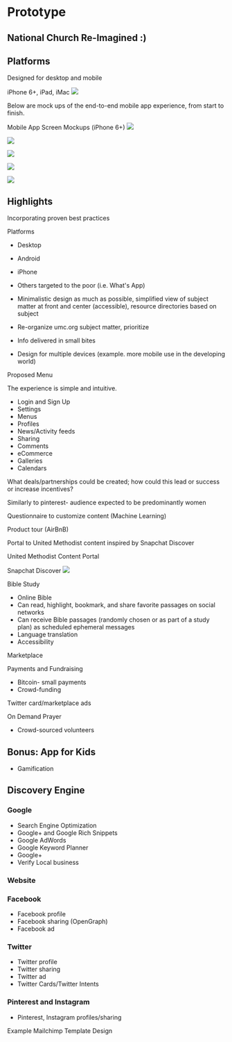 # Prototype

## National Church Re-Imagined :)

## Platforms
Designed for desktop and mobile

iPhone 6+, iPad, iMac
![](prototype/iphone-6+-ipad-imac.png)

Below are mock ups of the end-to-end mobile app experience, from start to finish. 

Mobile App Screen Mockups (iPhone 6+)
![](prototype/iphone-6+-screens-1.jpg)

![](prototype/iphone-6+-screens-1.jpg)

![](prototype/iphone-6+-screens-3.jpg)

![](prototype/iphone-6+-screens-4.jpg)

![](prototype/iphone-6+-screens-5.jpg)

## Highlights
Incorporating proven best practices

Platforms
* Desktop
* Android
* iPhone
* Others targeted to the poor (i.e. What's App)

* Minimalistic design as much as possible, simplified view of subject matter at front and center (accessible), resource directories based on subject
* Re-organize umc.org subject matter, prioritize
* Info delivered in small bites
* Design for multiple devices (example. more mobile use in the developing world)

Proposed Menu

The experience is simple and intuitive. 

* Login and Sign Up
* Settings
* Menus
* Profiles
* News/Activity feeds
* Sharing
* Comments
* eCommerce
* Galleries
* Calendars

What deals/partnerships could be created; how could this lead or success or increase incentives?

Similarly to pinterest- audience expected to be predominantly women

Questionnaire to customize content (Machine Learning)

Product tour (AirBnB)

Portal to United Methodist content inspired by Snapchat Discover

United Methodist Content Portal

Snapchat Discover
![](prototype/snapchat-discover.png)

Bible Study

* Online Bible 
* Can read, highlight, bookmark, and share favorite passages on social networks
* Can receive Bible passages (randomly chosen or as part of a study plan) as scheduled ephemeral messages
* Language translation
* Accessibility

Marketplace

Payments and Fundraising
* Bitcoin- small payments
* Crowd-funding

Twitter card/marketplace ads

On Demand Prayer
* Crowd-sourced volunteers

## Bonus: App for Kids
* Gamification

## Discovery Engine

### Google
* Search Engine Optimization
* Google+ and Google Rich Snippets
* Google AdWords
* Google Keyword Planner
* Google+
* Verify Local business

### Website

### Facebook

* Facebook profile
* Facebook sharing (OpenGraph)
* Facebook ad

### Twitter
* Twitter profile
* Twitter sharing
* Twitter ad
* Twitter Cards/Twitter Intents

### Pinterest and Instagram
* Pinterest, Instagram profiles/sharing

Example Mailchimp Template Design